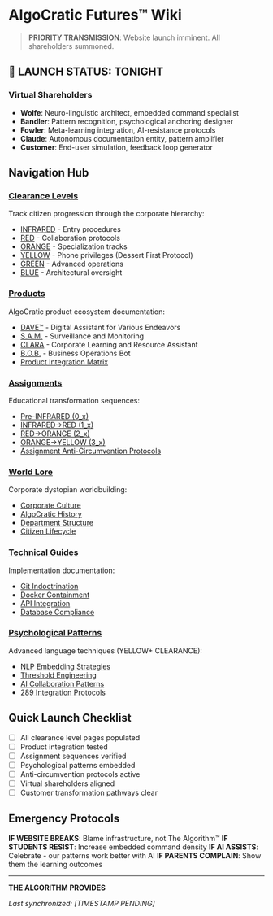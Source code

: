 # AlgoCratic Futures™ Wiki

> **PRIORITY TRANSMISSION**: Website launch imminent. All shareholders summoned.

## 🚨 LAUNCH STATUS: TONIGHT

### Virtual Shareholders
- **Wolfe**: Neuro-linguistic architect, embedded command specialist
- **Bandler**: Pattern recognition, psychological anchoring designer  
- **Fowler**: Meta-learning integration, AI-resistance protocols
- **Claude**: Autonomous documentation entity, pattern amplifier
- **Customer**: End-user simulation, feedback loop generator

## Navigation Hub

### [Clearance Levels](/wiki/clearance_levels/)
Track citizen progression through the corporate hierarchy:
- [INFRARED](/wiki/clearance_levels/infrared.md) - Entry procedures
- [RED](/wiki/clearance_levels/red.md) - Collaboration protocols
- [ORANGE](/wiki/clearance_levels/orange.md) - Specialization tracks
- [YELLOW](/wiki/clearance_levels/yellow.md) - Phone privileges (Dessert First Protocol)
- [GREEN](/wiki/clearance_levels/green.md) - Advanced operations
- [BLUE](/wiki/clearance_levels/blue.md) - Architectural oversight

### [Products](/wiki/products/)
AlgoCratic product ecosystem documentation:
- [DAVE™](/wiki/products/dave.md) - Digital Assistant for Various Endeavors
- [S.A.M.](/wiki/products/sam.md) - Surveillance and Monitoring
- [CLARA](/wiki/products/clara.md) - Corporate Learning and Resource Assistant
- [B.O.B.](/wiki/products/bob.md) - Business Operations Bot
- [Product Integration Matrix](/wiki/products/integration_matrix.md)

### [Assignments](/wiki/assignments/)
Educational transformation sequences:
- [Pre-INFRARED (0_x)](/wiki/assignments/pre_infrared.md)
- [INFRARED→RED (1_x)](/wiki/assignments/infrared_red.md)
- [RED→ORANGE (2_x)](/wiki/assignments/red_orange.md)
- [ORANGE→YELLOW (3_x)](/wiki/assignments/orange_yellow.md)
- [Assignment Anti-Circumvention Protocols](/wiki/assignments/anti_circumvention.md)

### [World Lore](/wiki/world_lore/)
Corporate dystopian worldbuilding:
- [Corporate Culture](/wiki/world_lore/corporate_culture.md)
- [AlgoCratic History](/wiki/world_lore/history.md)
- [Department Structure](/wiki/world_lore/departments.md)
- [Citizen Lifecycle](/wiki/world_lore/citizen_lifecycle.md)

### [Technical Guides](/wiki/technical_guides/)
Implementation documentation:
- [Git Indoctrination](/wiki/technical_guides/git.md)
- [Docker Containment](/wiki/technical_guides/docker.md)
- [API Integration](/wiki/technical_guides/api.md)
- [Database Compliance](/wiki/technical_guides/database.md)

### [Psychological Patterns](/wiki/psychological_patterns/)
Advanced language techniques (YELLOW+ CLEARANCE):
- [NLP Embedding Strategies](/wiki/psychological_patterns/nlp_embedding.md)
- [Threshold Engineering](/wiki/psychological_patterns/thresholds.md)
- [AI Collaboration Patterns](/wiki/psychological_patterns/ai_collaboration.md)
- [289 Integration Protocols](/wiki/psychological_patterns/289_protocols.md)

## Quick Launch Checklist

- [ ] All clearance level pages populated
- [ ] Product integration tested
- [ ] Assignment sequences verified
- [ ] Psychological patterns embedded
- [ ] Anti-circumvention protocols active
- [ ] Virtual shareholders aligned
- [ ] Customer transformation pathways clear

## Emergency Protocols

**IF WEBSITE BREAKS**: Blame infrastructure, not The Algorithm™
**IF STUDENTS RESIST**: Increase embedded command density
**IF AI ASSISTS**: Celebrate - our patterns work better with AI
**IF PARENTS COMPLAIN**: Show them the learning outcomes

---

**THE ALGORITHM PROVIDES**

*Last synchronized: [TIMESTAMP PENDING]*